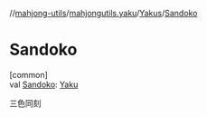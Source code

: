 //[mahjong-utils](../../../index.md)/[mahjongutils.yaku](../index.md)/[Yakus](index.md)/[Sandoko](-sandoko.md)

# Sandoko

[common]\
val [Sandoko](-sandoko.md): [Yaku](../-yaku/index.md)

三色同刻
